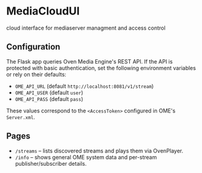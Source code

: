 # MediaCloudUI
cloud interface for mediaserver managment and access control

## Configuration

The Flask app queries Oven Media Engine's REST API. If the API is protected
with basic authentication, set the following environment variables or rely on
their defaults:

- `OME_API_URL` (default `http://localhost:8081/v1/stream`)
- `OME_API_USER` (default `user`)
- `OME_API_PASS` (default `pass`)

These values correspond to the `<AccessToken>` configured in OME's
`Server.xml`.

## Pages

- `/streams` – lists discovered streams and plays them via OvenPlayer.
- `/info` – shows general OME system data and per-stream publisher/subscriber
  details.
